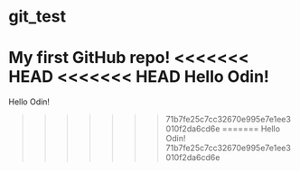 # git_test
My first GitHub repo!
<<<<<<< HEAD
<<<<<<< HEAD
Hello Odin!
=======
Hello Odin!
>>>>>>> 71b7fe25c7cc32670e995e7e1ee3010f2da6cd6e
=======
Hello Odin!
>>>>>>> 71b7fe25c7cc32670e995e7e1ee3010f2da6cd6e
